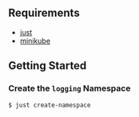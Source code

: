 ## Requirements

- [just](https://github.com/casey/just)
- [minikube](https://minikube.sigs.k8s.io)

## Getting Started

### Create the `logging` Namespace

```sh
$ just create-namespace
```
